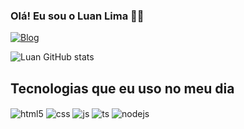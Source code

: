 
### Olá! Eu sou o Luan Lima ✌🏼
[![Blog](https://img.shields.io/badge/LinkedIn-0077B5?style=for-the-badge&logo=linkedin&logoColor=white
)](https://www.linkedin.com/in/luan-lima-6512151b7/)

![Luan GitHub stats](https://github-readme-stats.vercel.app/api?username=LuanLimaT&show_icons=true&theme=dracula)

## Tecnologias que eu uso no meu dia

<div style="display: inline_block">
  <img align="center" alt="html5" src="https://img.shields.io/badge/HTML5-E34F26?style=for-the-badge&logo=html5&logoColor=white" />
  <img align="center" alt="css" src="https://img.shields.io/badge/CSS3-1572B6?style=for-the-badge&logo=css3&logoColor=white" />
  <img align="center" alt="js" src="https://img.shields.io/badge/JavaScript-F7DF1E?style=for-the-badge&logo=javascript&logoColor=black" />
  <img align="center" alt="ts" src="https://img.shields.io/badge/TypeScript-007ACC?style=for-the-badge&logo=typescript&logoColor=white" />
   <img align="center" alt="nodejs" src="https://img.shields.io/badge/MySQL-00000F?style=for-the-badge&logo=mysql&logoColor=white" />
  
</div><br/>
